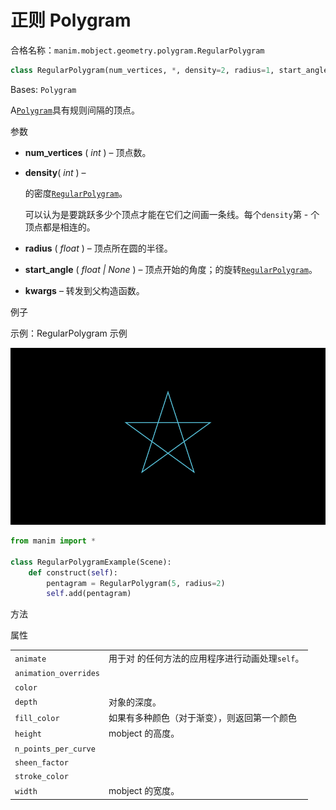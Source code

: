 # 正则 Polygram 

合格名称：`manim.mobject.geometry.polygram.RegularPolygram`

```py
class RegularPolygram(num_vertices, *, density=2, radius=1, start_angle=None, **kwargs)
```

Bases: `Polygram`

A[`Polygram`]()具有规则间隔的顶点。

参数

- **num_vertices** ( _int_ ) – 顶点数。
- **density**( _int_ ) –

  的密度[`RegularPolygram`]()。

  可以认为是要跳跃多少个顶点才能在它们之间画一条线。每个`density`第 \- 个顶点都是相连的。

- **radius** ( _float_ ) – 顶点所在圆的半径。
- **start_angle** ( _float_ _|_ _None_ ) – 顶点开始的角度；的旋转[`RegularPolygram`]()。
- **kwargs** – 转发到父构造函数。

例子

示例：RegularPolygram 示例

![RegularPolygramExample-1.png](../../static/RegularPolygramExample-1.png)


```py
from manim import *

class RegularPolygramExample(Scene):
    def construct(self):
        pentagram = RegularPolygram(5, radius=2)
        self.add(pentagram)
```


方法


属性

|||
|-|-|
`animate`|用于对 的任何方法的应用程序进行动画处理`self`。
`animation_overrides`|
`color`|
`depth`|对象的深度。
`fill_color`|如果有多种颜色（对于渐变），则返回第一个颜色
`height`|mobject 的高度。
`n_points_per_curve`|
`sheen_factor`|
`stroke_color`|
`width`|mobject 的宽度。
